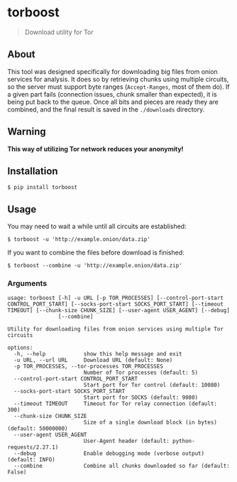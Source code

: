 # torboost

> Download utility for Tor

## About

This tool was designed specifically for downloading big files from onion services for analysis. It does so by retrieving chunks using multiple circuits, so the server must support byte ranges (`Accept-Ranges`, most of them do). If a given part fails (connection issues, chunk smaller than expected), it is being put back to the queue. Once all bits and pieces are ready they are combined, and the final result is saved in the `./downloads` directory.

## Warning

**This way of utilizing Tor network reduces your anonymity!**

## Installation

`$ pip install torboost`

## Usage

You may need to wait a while until all circuits are established:

`$ torboost -u 'http://example.onion/data.zip'`

If you want to combine the files before download is finished:

`$ torboost --combine -u 'http://example.onion/data.zip'`

### Arguments

```
usage: torboost [-h] -u URL [-p TOR_PROCESSES] [--control-port-start CONTROL_PORT_START] [--socks-port-start SOCKS_PORT_START] [--timeout TIMEOUT] [--chunk-size CHUNK_SIZE] [--user-agent USER_AGENT] [--debug]
                [--combine]

Utility for downloading files from onion services using multiple Tor circuits

options:
  -h, --help            show this help message and exit
  -u URL, --url URL     Download URL (default: None)
  -p TOR_PROCESSES, --tor-processes TOR_PROCESSES
                        Number of Tor processes (default: 5)
  --control-port-start CONTROL_PORT_START
                        Start port for Tor control (default: 10080)
  --socks-port-start SOCKS_PORT_START
                        Start port for SOCKS (default: 9080)
  --timeout TIMEOUT     Timeout for Tor relay connection (default: 300)
  --chunk-size CHUNK_SIZE
                        Size of a single download block (in bytes) (default: 50000000)
  --user-agent USER_AGENT
                        User-Agent header (default: python-requests/2.27.1)
  --debug               Enable debugging mode (verbose output) (default: INFO)
  --combine             Combine all chunks downloaded so far (default: False)
```